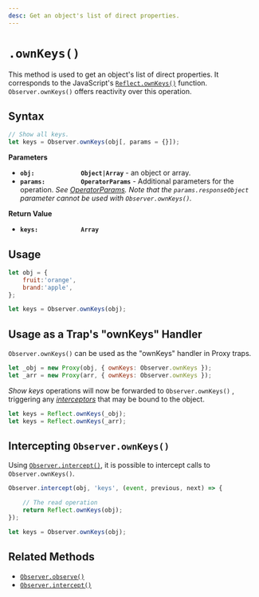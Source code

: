 ```yaml
---
desc: Get an object's list of direct properties.
---
```

# `.ownKeys()`

This method is used to get an object's list of direct properties. It corresponds to the JavaScript's [`Reflect.ownKeys()`](https://developer.mozilla.org/en-US/docs/Web/JavaScript/Reference/Global_Objects/Reflect/ownKeys) function. `Observer.ownKeys()` offers reactivity over this operation.

## Syntax

```js
// Show all keys.
let keys = Observer.ownKeys(obj[, params = {}]);
```

**Parameters**

+ **`obj:             Object|Array`** - an object or array.
+ **`params:          OperatorParams`** - Additional parameters for the operation. *See [OperatorParams](../../core/OperatorParams). Note that the `params.responseObject` parameter cannot be used with `Observer.ownKeys()`.*

**Return Value**

+ **`keys:            Array`**

## Usage

```js
let obj = {
    fruit:'orange',
    brand:'apple',
};
```

```js
let keys = Observer.ownKeys(obj);
```

## Usage as a Trap's "ownKeys" Handler

`Observer.ownKeys()` can be used as the "ownKeys" handler in Proxy traps.

```js
let _obj = new Proxy(obj, { ownKeys: Observer.ownKeys });
let _arr = new Proxy(arr, { ownKeys: Observer.ownKeys });
```

*Show keys* operations will now be forwarded to `Observer.ownKeys()` , triggering any [*interceptors*](../../../core/overview/interceptors) that may be bound to the object.

```js
let keys = Reflect.ownKeys(_obj);
let keys = Reflect.ownKeys(_arr);
```

## Intercepting `Observer.ownKeys()`

Using [`Observer.intercept()`](../../subscribers/intercept), it is possible to intercept calls to `Observer.ownKeys()`.

```js
Observer.intercept(obj, 'keys', (event, previous, next) => {

    // The read operation
    return Reflect.ownKeys(obj);
});
```

```js
let keys = Observer.ownKeys(obj);
```

## Related Methods

+ [`Observer.observe()`](../../subscribers/observe)
+ [`Observer.intercept()`](../../subscribers/intercept)
